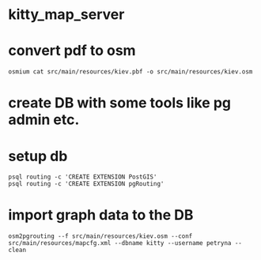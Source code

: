# kitty_map_server

# convert pdf to osm
```shell
osmium cat src/main/resources/kiev.pbf -o src/main/resources/kiev.osm 
```

# create DB with some tools like pg admin etc.

# setup db
```shell
psql routing -c 'CREATE EXTENSION PostGIS'
psql routing -c 'CREATE EXTENSION pgRouting'
```

# import graph data to the DB
```shell
osm2pgrouting --f src/main/resources/kiev.osm --conf src/main/resources/mapcfg.xml --dbname kitty --username petryna --clean
```
